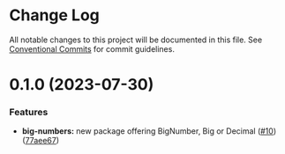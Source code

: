 # Change Log

All notable changes to this project will be documented in this file.
See [Conventional Commits](https://conventionalcommits.org) for commit guidelines.

# 0.1.0 (2023-07-30)


### Features

* **big-numbers:** new package offering BigNumber, Big or Decimal ([#10](https://github.com/odata2ts/converter/issues/10)) ([77aee67](https://github.com/odata2ts/converter/commit/77aee67eef5ee33e29bc5c47c06ae64c5498a953))
